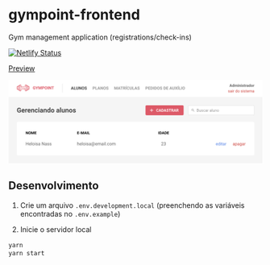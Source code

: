 # gympoint-frontend
Gym management application (registrations/check-ins)

[![Netlify Status](https://api.netlify.com/api/v1/badges/486ce63e-ec8f-4f50-a4c7-a84d24f0d133/deploy-status)](https://app.netlify.com/sites/sad-goldberg-d09b8b/deploys)

[Preview](docs/preview.png)

<a href="https://gympoint.santospatrick.com/" rel="Facebook posts site preview">![Preview](docs/preview.png)</a>

## Desenvolvimento
1. Crie um  arquivo `.env.development.local` (preenchendo as variáveis encontradas no `.env.example`)

2. Inicie o servidor local
```bash
yarn
yarn start
```
